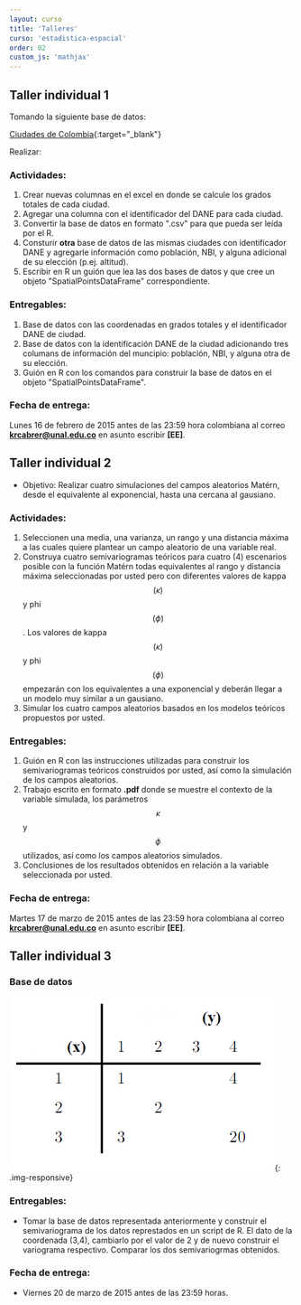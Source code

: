 ```yaml
---
layout: curso
title: 'Talleres'
curso: 'estadistica-espacial'
order: 02
custom_js: 'mathjax'
---
```


## Taller individual 1

Tomando la siguiente base de datos:

[Ciudades de Colombia](/estadistica-espacial/datos/CiudadesDeColombia.xlsx){:target="_blank"}

Realizar:

### Actividades:

1. Crear nuevas columnas en el excel en donde se calcule los grados totales de cada ciudad.
2. Agregar una columna con el identificador del DANE para cada ciudad.
2. Convertir la base de datos en formato ".csv" para que pueda ser leída por el R.
3. Consturir **otra** base de datos de las mismas ciudades con identificador DANE y
   agregarle información como población, NBI, y alguna adicional de su elección (p.ej. altitud).
4. Escribir en R un guión que lea las dos bases de datos y que cree un objeto "SpatialPointsDataFrame" correspondiente.

### Entregables:

1. Base de datos con las coordenadas en grados totales y el identificador DANE de ciudad.
2. Base de datos con la identificación DANE de la ciudad adicionando tres columans de información del muncipio: población, NBI, y alguna otra de su elección.
3. Guión en R con los comandos para construir la base de datos en el objeto "SpatialPointsDataFrame".

### Fecha de entrega:

Lunes 16 de febrero de 2015 antes de las 23:59 hora colombiana al correo **krcabrer@unal.edu.co** en asunto escribir **[EE]**.

## Taller individual 2

- Objetivo: Realizar cuatro simulaciones del campos aleatorios Matérn, desde el equivalente al exponencial,
  hasta una cercana al gausiano.

### Actividades:

1. Seleccionen una media, una varianza, un rango y una distancia máxima a las cuales quiere plantear un campo aleatorio de una variable real.
2. Construya cuatro semivariogramas teóricos para cuatro (4) escenarios posible con la función Matérn todas
   equivalentes al rango y distancia máxima seleccionadas por usted pero con diferentes valores de kappa $$(\kappa)$$ y phi $$(\phi)$$.
   Los valores de kappa $$(\kappa)$$ y phi $$(\phi)$$ empezarán con los equivalentes a una exponencial y deberán llegar a un modelo muy 
   similar a un gausiano.
3. Simular los cuatro campos aleatorios basados en los modelos teóricos propuestos por usted.

### Entregables:

1. Guión en R con las instrucciones utilizadas para construir los semivariogramas teóricos construidos por usted, así
   como la simulación de los campos aleatorios.
2. Trabajo escrito en formato **.pdf** donde se muestre el contexto de la variable simulada, los parámetros $$\kappa$$ y
   $$\phi$$ utilizados, así como los campos aleatorios simulados.
3. Conclusiones de los resultados obtenidos en relación a la variable seleccionada por usted.

### Fecha de entrega:

Martes 17 de marzo de 2015 antes de las 23:59 hora colombiana al correo **krcabrer@unal.edu.co** en asunto escribir **[EE]**.


## Taller individual 3

### Base de datos
![Datos del ejemplo sencillo](/estadistica-espacial/ejemploSencillo.png){: .img-responsive}

### Entregables:
-  Tomar la base de datos representada anteriormente y construir el semivariograma
   de los datos represtados en un script de R. El dato de la coordenada (3,4),
   cambiarlo por el valor de 2 y de nuevo construir el variograma respectivo.
   Comparar los dos semivariogrmas obtenidos.

### Fecha de entrega:
- Viernes 20 de marzo de 2015 antes de las 23:59 horas.


